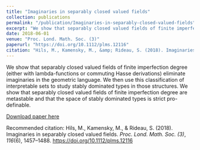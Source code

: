 ```yaml
---
title: "Imaginaries in separably closed valued fields"
collection: publications
permalink: "/publication/Imaginaries-in-separably-closed-valued-fields"
excerpt: "We show that separably closed valued fields of finite imperfection degree (either with lambda-functions or commuting Hasse derivations) eliminate imaginaries in the geometric language. We then use this classification of interpretable sets to study stably dominated types in those structures. We show that separably closed valued fields of finite imperfection degree are metastable and that the space of stably dominated types is strict pro-definable."
date: 2018-06-01
venue: "Proc. Lond. Math. Soc. (3)"
paperurl: "https://doi.org/10.1112/plms.12116"
citation: "Hils, M., Kamensky, M., &amp; Rideau, S. (2018). Imaginaries in separably closed valued fields. <i>Proc. Lond. Math. Soc. (3)</i>, <i>116</i>(6), 1457–1488. https://doi.org/10.1112/plms.12116"
---
```

We show that separably closed valued fields of finite imperfection degree (either with lambda-functions or commuting Hasse derivations) eliminate imaginaries in the geometric language. We then use this classification of interpretable sets to study stably dominated types in those structures. We show that separably closed valued fields of finite imperfection degree are metastable and that the space of stably dominated types is strict pro-definable.

[Download paper here](https://doi.org/10.1112/plms.12116)

Recommended citation: Hils, M., Kamensky, M., &amp; Rideau, S. (2018). Imaginaries in separably closed valued fields. <i>Proc. Lond. Math. Soc. (3)</i>, <i>116</i>(6), 1457–1488. https://doi.org/10.1112/plms.12116

